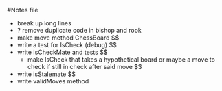 #Notes file
- break up long lines
- ? remove duplicate code in bishop and rook
- make move method ChessBoard $$
- write a test for IsCheck (debug) $$
- write IsCheckMate and tests $$
  - make IsCheck that takes a hypothetical board or maybe a move to check if still in check after said move $$
- write isStalemate $$
- write validMoves method